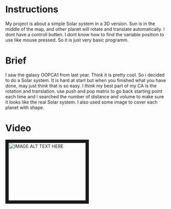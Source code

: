 # Instructions
My project is about a simple Solar system in a 3D version. Sun is in the middle of the map, and other planet will rotate and translate automatically. I dont have a controll butten. I dont know how to find the variable position to use like mouse pressed. So it is just very basic programm.
# Brief
I saw the galaxy OOPCA1 from last year. Think it is pretty cool. So i decided to do a Solar system. It is hard at start but when you finished what you have done, may just think that is so easy. I think my best part of my CA is the rotation and translation. use push and pop matrix to go back starting point each time and i searched the number of distance and volume to make sure it looks like the real Solar system. I also used some image to cover each planet with shape.
# Video
<a href="https://youtu.be/6l73ImJRvqQ" target="_blank"><img src="https://youtu.be/6l73ImJRvqQ" alt="IMAGE ALT TEXT HERE" width="240" height="180" border="10" /></a>
